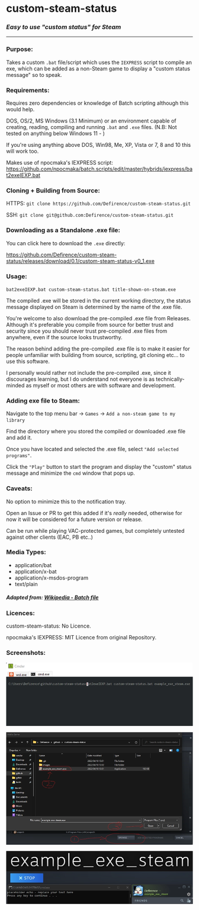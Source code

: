 # custom-steam-status

### ***Easy to use "custom status" for Steam***

---
### **Purpose**:

Takes a custom `.bat` file/script which uses the `IEXPRESS` script to compile an exe, which can be added as a non-Steam game to display a "custom status message" so to speak.

### **Requirements**:

Requires zero dependencies or knowledge of Batch scripting although this would help.

DOS, OS/2, MS Windows (3.1 Minimum) or an environment capable of creating, reading, compiling and running `.bat` and `.exe` files. (N.B: Not tested on anything below Windows 11 - )

If you're using anything above DOS, Win98, Me, XP, Vista or 7, 8 and 10 this will work too.

Makes use of npocmaka's IEXPRESS script:
https://github.com/npocmaka/batch.scripts/edit/master/hybrids/iexpress/bat2exeIEXP.bat

### **Cloning + Building from Source**:
HTTPS: `git clone https://github.com/Defirence/custom-steam-status.git`

SSH: `git clone git@github.com:Defirence/custom-steam-status.git`

### **Downloading as a Standalone .exe file**:

You can click here to download the `.exe` directly: 

https://github.com/Defirence/custom-steam-status/releases/download/0.1/custom-steam-status-v0_1.exe

### **Usage**:

`bat2exeIEXP.bat custom-steam-status.bat title-shown-on-steam.exe`

The compiled .exe will be stored in the current working directory, the status message displayed on Steam is determined by the name of the .exe file.

You're welcome to also download the pre-compiled .exe file from Releases. Although it's preferable you compile from source for better trust and security since you should never trust pre-compiled .exe files from anywhere, even if the source looks trustworthy.

The reason behind adding the pre-compiled .exe file is to make it easier for people unfamiliar with building from source, scripting, git cloning etc... to use this software. 

I personally would rather not include the pre-compiled .exe, since it discourages learning, but I do understand not everyone is as technically-minded as myself or most others are with software and development.

### **Adding exe file to Steam**:

Navigate to the top menu bar -> `Games` -> `Add a non-steam game to my library`

Find the directory where you stored the compiled or downloaded .exe file and add it.

Once you have located and selected the .exe file, select `"Add selected programs"`.

Click the `"Play"` button to start the program and display the "custom" status message and minimize the `cmd` window that pops up.

### **Caveats**:

No option to minimize this to the notification tray.

Open an Issue or PR to get this added if it's *really* needed, otherwise for now it will be considered for a future version or release.

Can be run while playing VAC-protected games, but completely untested against other clients (EAC, PB etc..)

### **Media Types**:

* application/bat
* application/x-bat
* application/x-msdos-program
* text/plain

##### Adapted from: [Wikipedia - Batch file](https://en.wikipedia.org/wiki/Batch_file)

### **Licences**:
custom-steam-status: No Licence.

npocmaka's IEXPRESS: MIT Licence from original Repository.

### **Screenshots**:

![Compiling the exe file](images/compile.webp)

![Adding the exe file](images/add.webp)

![Running the exe file](images/run.webp)